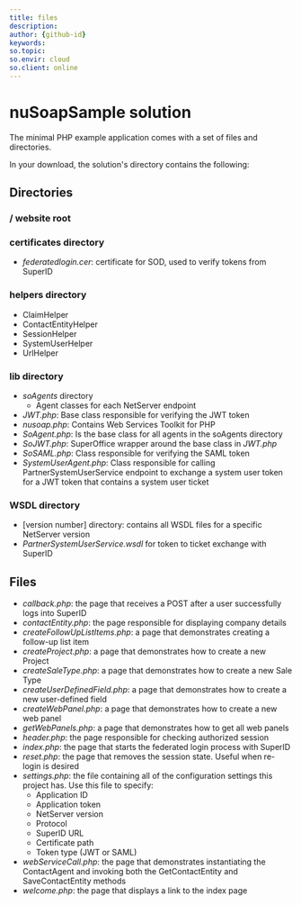 ```yaml
---
title: files
description:
author: {github-id}
keywords:
so.topic:
so.envir: cloud
so.client: online
---
```


# nuSoapSample solution

The minimal PHP example application comes with a set of files and directories.

In your download, the solution's directory contains the following:

## Directories

### / website root

### certificates directory

* *federatedlogin.cer*: certificate for SOD, used to verify tokens from SuperID

### helpers directory

* ClaimHelper
* ContactEntityHelper
* SessionHelper
* SystemUserHelper
* UrlHelper

### lib directory

* *soAgents* directory
  * Agent classes for each NetServer endpoint
* *JWT.php*: Base class responsible for verifying the JWT token
* *nusoap.php*: Contains Web Services Toolkit for PHP
* *SoAgent.php*: Is the base class for all agents in the soAgents directory
* *SoJWT.php*: SuperOffice wrapper around the base class in *JWT.php*
* *SoSAML.php*: Class responsible for verifying the SAML token
* *SystemUserAgent.php*: Class responsible for calling PartnerSystemUserService endpoint to exchange a system user token for a JWT token that contains a system user ticket

### WSDL directory

* \[version number\] directory: contains all WSDL files for a specific NetServer version
* *PartnerSystemUserService.wsdl* for token to ticket exchange with SuperID

## Files

* *callback.php*: the page that receives a POST after a user successfully logs into SuperID
* *contactEntity.php*: the page responsible for displaying company details
* *createFollowUpListItems.php*: a page that demonstrates creating a follow-up list item
* *createProject.php*: a page that demonstrates how to create a new Project
* *createSaleType.php*: a page that demonstrates how to create a new Sale Type
* *createUserDefinedField.php*: a page that demonstrates how to create a new user-defined field
* *createWebPanel.php*: a page that demonstrates how to create a new web panel
* *getWebPanels.php*: a page that demonstrates how to get all web panels
* *header.php*: the page responsible for checking authorized session
* *index.php*: the page that starts the federated login process with SuperID
* *reset.php*: the page that removes the session state. Useful when re-login is desired
* *settings.php*: the file containing all of the configuration settings this project has. Use this file to specify:
  * Application ID
  * Application token
  * NetServer version
  * Protocol
  * SuperID URL
  * Certificate path
  * Token type (JWT or SAML)
* *webServiceCall.php*: the page that demonstrates instantiating the ContactAgent and invoking both the GetContactEntity and SaveContactEntity methods
* *welcome.php*: the page that displays a link to the index page
